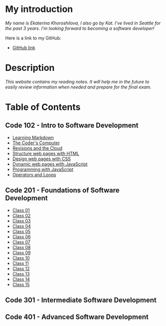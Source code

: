# My introduction 

*My name is Ekaterina Khoroshilova, I also go by Kat. I've lived in Seattle for the past 3 years. I'm looking forward to becoming a software developer!*

Here is a link to my GitHub:

* [GitHub link](https://github.com/KatKho)

# Description

*This website contains my reading notes. It will help me in the future to easily review information when needed and prepare for the final exam.*

# Table of Contents

## Code 102 - Intro to Software Development
- [Learning Markdown](102/read-01.md)
- [The Coder's Computer](102/read-02.md)
- [Revisions and the Cloud](102/class-03.md)
- [Structure web pages with HTML](102/class-04.md)
- [Design web pages with CSS](102/class-05.md)
- [Dynamic web pages with JavaScript](102/class-06.md)
- [Programming with JavaScript](102/class-07.md)
- [Operators and Loops](102/class-08.md)

## Code 201 - Foundations of Software Development
- [Class 01](201/class-01.md)
- [Class 02](201/class-02.md)
- [Class 03](201/class-03.md)
- [Class 04](201/class-04.md)
- [Class 05](201/class-05.md)
- [Class 06](201/class-06.md)
- [Class 07](201/class-07.md)
- [Class 08](201/class-08.md)
- [Class 09](201/class-09.md)
- [Class 10](201/class-10.md)
- [Class 11](201/class-11.md)
- [Class 12](201/class-12.md)
- [Class 13](201/class-13.md)
- [Class 14](201/class-14.md)
- [Class 15](201/class-15.md)

## Code 301 - Intermediate Software Development

## Code 401 - Advanced Software Development
